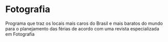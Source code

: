 # Fotografia
Programa que traz os locais mais caros do Brasil e mais baratos do mundo para o planejamento das férias de acordo com uma revista especializada em Fotografia
